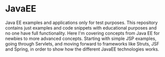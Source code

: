 JavaEE
======

Java EE examples and applications only for test purposes.
This repository contains just examples and code snippets with educational purposes and no one have full functionality.
Here I'm covering concepts from Java EE for newbies to more advanced concepts.
Starting with simple JSP examples, going through Servlets, and moving forward to frameworks like Struts, JSF and Spring, 
in order to show how the different JavaEE technologies works.
